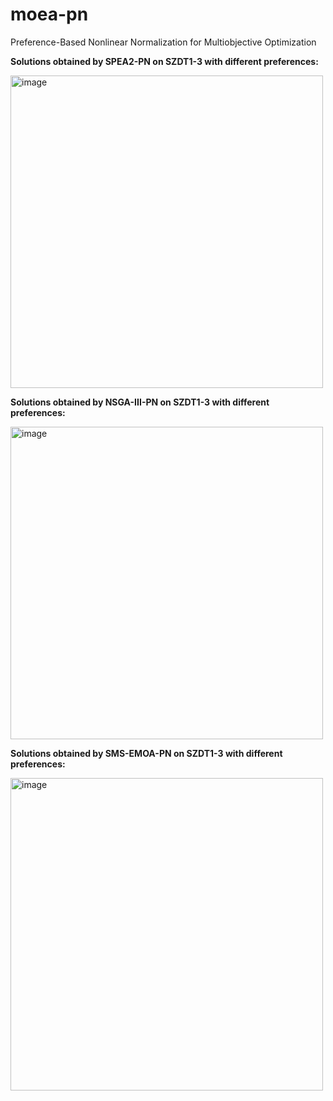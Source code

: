 # moea-pn
Preference-Based Nonlinear Normalization for Multiobjective Optimization

**Solutions obtained by SPEA2-PN on SZDT1-3 with different preferences:**

<img width="500" alt="image" src="https://user-images.githubusercontent.com/30134501/192254347-4f1bc21f-ef31-4d23-8230-812111b9ac39.png">

**Solutions obtained by NSGA-III-PN on SZDT1-3 with different preferences:**

<img width="500" alt="image" src="https://user-images.githubusercontent.com/30134501/192254931-c684e4c0-d423-400b-8f2b-39489b7b0829.png">

**Solutions obtained by SMS-EMOA-PN on SZDT1-3 with different preferences:**

<img width="500" alt="image" src="https://user-images.githubusercontent.com/30134501/192255047-9a1bf915-7936-47b1-b055-461b1c3a41c0.png">

